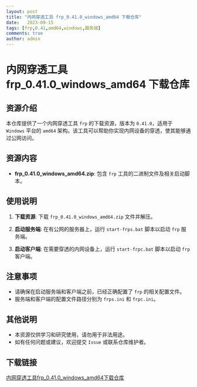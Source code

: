 ```yaml
---
layout: post
title: "内网穿透工具 frp_0.41.0_windows_amd64 下载仓库"
date:   2023-09-15
tags: [frp,0.41,amd64,windows,服务端]
comments: true
author: admin
---
```

# 内网穿透工具 frp_0.41.0_windows_amd64 下载仓库

## 资源介绍

本仓库提供了一个内网穿透工具 `frp` 的下载资源，版本为 `0.41.0`，适用于 `Windows` 平台的 `amd64` 架构。该工具可以帮助你实现内网设备的穿透，使其能够通过公网访问。

## 资源内容

- **frp_0.41.0_windows_amd64.zip**: 包含 `frp` 工具的二进制文件及相关启动脚本。

## 使用说明

1. **下载资源**: 下载 `frp_0.41.0_windows_amd64.zip` 文件并解压。

2. **启动服务端**: 在有公网的服务器上，运行 `start-frps.bat` 脚本以启动 `frp` 服务端。

3. **启动客户端**: 在需要穿透的内网设备上，运行 `start-frpc.bat` 脚本以启动 `frp` 客户端。

## 注意事项

- 请确保在启动服务端和客户端之前，已经正确配置了 `frp` 的相关配置文件。
- 服务端和客户端的配置文件路径分别为 `frps.ini` 和 `frpc.ini`。

## 其他说明

- 本资源仅供学习和研究使用，请勿用于非法用途。
- 如有任何问题或建议，欢迎提交 `Issue` 或联系仓库维护者。

## 下载链接

[内网穿透工具frp_0.41.0_windows_amd64下载仓库](https://pan.quark.cn/s/81d03ca35599)